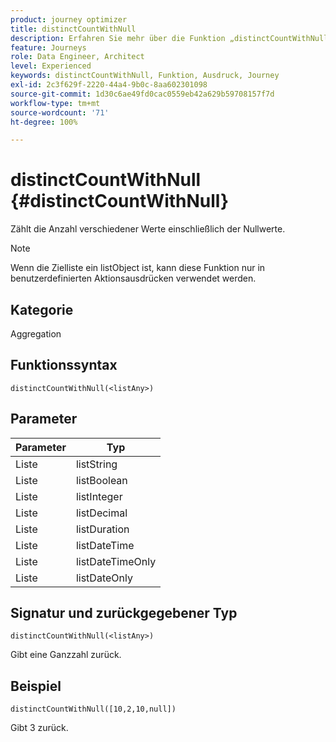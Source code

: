 ```yaml
---
product: journey optimizer
title: distinctCountWithNull
description: Erfahren Sie mehr über die Funktion „distinctCountWithNull“
feature: Journeys
role: Data Engineer, Architect
level: Experienced
keywords: distinctCountWithNull, Funktion, Ausdruck, Journey
exl-id: 2c3f629f-2220-44a4-9b0c-8aa602301098
source-git-commit: 1d30c6ae49fd0cac0559eb42a629b59708157f7d
workflow-type: tm+mt
source-wordcount: '71'
ht-degree: 100%

---
```


# distinctCountWithNull {#distinctCountWithNull}

Zählt die Anzahl verschiedener Werte einschließlich der Nullwerte.

>[!NOTE]
>
>Wenn die Zielliste ein listObject ist, kann diese Funktion nur in benutzerdefinierten Aktionsausdrücken verwendet werden.

## Kategorie

Aggregation

## Funktionssyntax

`distinctCountWithNull(<listAny>)`

## Parameter

| Parameter | Typ |
|-----------|------------------|
| Liste | listString |
| Liste | listBoolean |
| Liste | listInteger |
| Liste | listDecimal |
| Liste | listDuration |
| Liste | listDateTime |
| Liste | listDateTimeOnly |
| Liste | listDateOnly |

## Signatur und zurückgegebener Typ

`distinctCountWithNull(<listAny>)`

Gibt eine Ganzzahl zurück.

## Beispiel

`distinctCountWithNull([10,2,10,null])`

Gibt 3 zurück.
